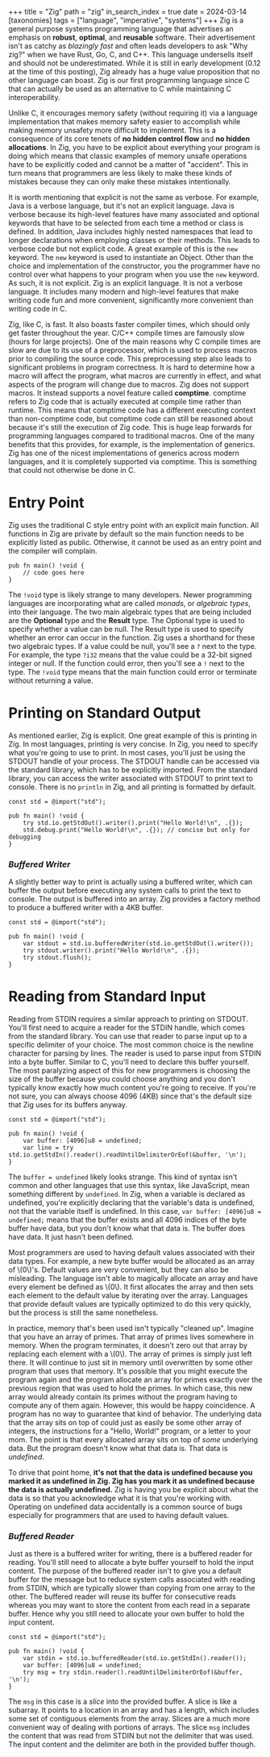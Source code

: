 +++
title = "Zig"
path = "zig"
in_search_index = true
date = 2024-03-14
[taxonomies]
tags = ["language", "imperative", "systems"]
+++
Zig is a general purpose systems programming language that advertises an emphasis on **robust**, **optimal**, and **reusable** software. Their advertisement isn't as catchy as _blazingly fast_ and often leads developers to ask "Why zig?" when we have Rust, Go, C, and C++. This language undersells itself and should not be underestimated. While it is still in early development (0.12 at the time of this posting), Zig already has a huge value proposition that no other language can boast. Zig is our first programming language since C that can actually be used as an alternative to C while maintaining C interoperability.

Unlike C, it encourages memory safety (without requiring it) via a language implementation that makes memory safety easier to accomplish while making memory unsafety more difficult to implement. This is a consequence of its core tenets of **no hidden control flow** and **no hidden allocations**. In Zig, you have to be explicit about everything your program is doing which means that classic examples of memory unsafe operations have to be explicitly coded and cannot be a matter of "accident". This in turn means that programmers are less likely to make these kinds of mistakes because they can only make these mistakes intentionally.

It is worth mentioning that explicit is not the same as verbose. For example, Java is a verbose language, but it's not an explicit language. Java is verbose because its high-level features have many associated and optional keywords that have to be selected from each time a method or class is defined. In addition, Java includes highly nested namespaces that lead to longer declarations when employing classes or their methods. This leads to verbose code but not explicit code. A great example of this is the `new` keyword. The `new` keyword is used to instantiate an Object. Other than the choice and implementation of the constructor, you the programmer have no control over what happens to your program when you use the `new` keyword. As such, it is not explicit. Zig is an explicit language. It is not a verbose language. It includes many modern and high-level features that make writing code fun and more convenient, significantly more convenient than writing code in C.

Zig, like C, is fast. It also boasts faster compiler times, which should only get faster throughout the year. C/C++ compile times are famously slow (hours for large projects). One of the main reasons why C compile times are slow are due to its use of a preprocessor, which is used to process macros prior to compiling the source code. This preprocessing step also leads to significant problems in program correctness. It is hard to determine how a macro will affect the program, what macros are currently in effect, and what aspects of the program will change due to macros. Zig does not support macros. It instead supports a novel feature called **comptime**. comptime refers to Zig code that is actually executed at compile time rather than runtime. This means that comptime code has a different executing context than non-comptime code, but comptime code can still be reasoned about because it's still the execution of Zig code. This is huge leap forwards for programming languages compared to traditional macros. One of the many benefits that this provides, for example, is the implementation of generics. Zig has one of the nicest implementations of generics across modern languages, and it is completely supported via comptime. This is something that could not otherwise be done in C.

# Entry Point
Zig uses the traditional C style entry point with an explicit main function. All functions in Zig are private by default so the main function needs to be explicitly listed as public. Otherwise, it cannot be used as an entry point and the compiler will complain.

```zig
pub fn main() !void {
    // code goes here
}
```

The `!void` type is likely strange to many developers. Newer programming languages are incorporating what are called _monads_, or _algebraic types_, into their language. The two main algebraic types that are being included are the **Optional** type and the **Result** type. The Optional type is used to specify whether a value can be null. The Result type is used to specify whether an error can occur in the function. Zig uses a shorthand for these two algebraic types. If a value could be null, you'll see a `?` next to the type. For example, the type `?i32` means that the value could be a 32-bit signed integer or null. If the function could error, then you'll see a `!` next to the type. The `!void` type means that the main function could error or terminate without returning a value.

# Printing on Standard Output
As mentioned earlier, Zig is explicit. One great example of this is printing in Zig. In most languages, printing is very concise. In Zig, you need to specify what you're going to use to print. In most cases, you'll just be using the STDOUT handle of your process. The STDOUT handle can be accessed via the standard library, which has to be explicitly imported. From the standard library, you can access the writer associated with STDOUT to print text to console. There is no `println` in Zig, and all printing is formatted by default.

```zig
const std = @import("std");

pub fn main() !void {
    try std.io.getStdOut().writer().print("Hello World!\n", .{});
    std.debug.print("Hello World!\n", .{}); // concise but only for debugging
}
```

### _Buffered Writer_
A slightly better way to print is actually using a buffered writer, which can buffer the output before executing any system calls to print the text to console. The output is buffered into an array. Zig provides a factory method to produce a buffered writer with a 4KB buffer.

```zig
const std = @import("std");

pub fn main() !void {
    var stdout = std.io.bufferedWriter(std.io.getStdOut().writer());
    try stdout.writer().print("Hello World!\n", .{});
    try stdout.flush();
}
```

# Reading from Standard Input
Reading from STDIN requires a similar approach to printing on STDOUT. You'll first need to acquire a reader for the STDIN handle, which comes from the standard library. You can use that reader to parse input up to a specific delimiter of your choice. The most common choice is the newline character for parsing by lines. The reader is used to parse input from STDIN into a byte buffer. Similar to C, you'll need to declare this buffer yourself. The most paralyzing aspect of this for new programmers is choosing the size of the buffer because you could choose anything and you don't typically know exactly how much content you're going to receive. If you're not sure, you can always choose 4096 (4KB) since that's the default size that Zig uses for its buffers anyway.

```zig
const std = @import("std");

pub fn main() !void {
    var buffer: [4096]u8 = undefined;
    var line = try std.io.getStdIn().reader().readUntilDelimiterOrEof(&buffer, '\n');
}
```

The `buffer = undefined` likely looks strange. This kind of syntax isn't common and other languages that use this syntax, like JavaScript, mean something different by `undefined`. In Zig, when a variable is declared as undefined, you're explicitly declaring that the variable's data is undefined, not that the variable itself is undefined. In this case, `var buffer: [4096]u8 = undefined;` means that the buffer exists and all 4096 indices of the byte buffer have data, but you don't know what that data is. The buffer does have data. It just hasn't been defined.

Most programmers are used to having default values associated with their data types. For example, a new byte buffer would be allocated as an array of \\(0\\)'s. Default values are very convenient, but they can also be misleading. The language isn't able to magically allocate an array and have every element be defined as \\(0\\). It first allocates the array and then sets each element to the default value by iterating over the array. Languages that provide default values are typically optimized to do this very quickly, but the process is still the same nonetheless.

In practice, memory that's been used isn't typically "cleaned up". Imagine that you have an array of primes. That array of primes lives somewhere in memory. When the program terminates, it doesn't zero out that array by replacing each element with a \\(0\\). The array of primes is simply just left there. It will continue to just sit in memory until overwritten by some other program that uses that memory. It's possible that you might execute the program again and the program allocate an array for primes exactly over the previous region that was used to hold the primes. In which case, this new array would already contain its primes without the program having to compute any of them again. However, this would be happy coincidence. A program has no way to guarantee that kind of behavior. The underlying data that the array sits on top of could just as easily be some other array of integers, the instructions for a "Hello, World!" program, or a letter to your mom. The point is that every allocated array sits on top of _some_ underlying data. But the program doesn't know what that data is. That data is _undefined_.

To drive that point home, **it's not that the data is undefined because you marked it as undefined in Zig. Zig has you mark it as undefined because the data is actually undefined.** Zig is having you be explicit about what the data is so that you acknowledge what it is that you're working with. Operating on undefined data accidentally is a common source of bugs especially for programmers that are used to having default values.

### _Buffered Reader_
Just as there is a buffered writer for writing, there is a buffered reader for reading. You'll still need to allocate a byte buffer yourself to hold the input content. The purpose of the buffered reader isn't to give you a default buffer for the message but to reduce system calls associated with reading from STDIN, which are typically slower than copying from one array to the other. The buffered reader will reuse its buffer for consecutive reads whereas you may want to store the content from each read in a separate buffer. Hence why you still need to allocate your own buffer to hold the input content.

```zig
const std = @import("std");

pub fn main() !void {
    var stdin = std.io.bufferedReader(std.io.getStdIn().reader());
    var buffer: [4096]u8 = undefined;
    try msg = try stdin.reader().readUntilDelimiterOrEof(&buffer, '\n');
}
```

The `msg` in this case is a _slice_ into the provided buffer. A slice is like a subarray. It points to a location in an array and has a length, which includes some set of contiguous elements from the array. Slices are a much more convenient way of dealing with portions of arrays. The slice `msg` includes the content that was read from STDIN but not the delimiter that was used. The input content and the delimiter are both in the provided buffer though.
